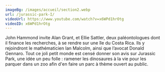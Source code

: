 ```yaml
---
imageBg: /images/accueil/section2.webp
url: /jurassic-park-I/
videoUrl: https://www.youtube.com/watch?v=x6WPd1hrOtg
videoID: x6WPd1hrOtg
---
```

John Hammond invite Alan Grant, et Ellie Sattler, deux paléontologues dont il finance les recherches, à se rendre sur une île du Costa Rica. Ils y rejoindront le mathématicien Ian Malcolm, ainsi que l’avocat Donald Gennaro. Tout ce joli petit monde est censé donner son avis sur Jurassic Park, une idée un peu folle : ramener les dinosaures à la vie pour les parquer dans un zoo afin d'en faire un parc à thème ouvert au public.